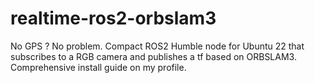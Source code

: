 # realtime-ros2-orbslam3
No GPS ? No problem. Compact ROS2 Humble node for Ubuntu 22 that subscribes to a RGB camera and publishes a tf based on ORBSLAM3. Comprehensive install guide on my profile.
